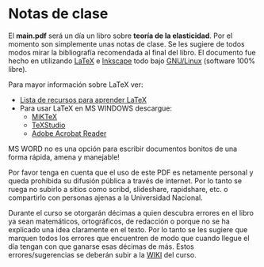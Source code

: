 # Notas de clase
El **main.pdf** será un día un libro sobre **teoría de la elasticidad**. Por el momento son simplemente unas notas de clase. Se les sugiere de todos modos mirar la bibliografía recomendada al final del libro.  El documento fue hecho en utilizando [LaTeX](http://tug.org/begin.html) e [Inkscape](http://www.inkscape.org/) todo bajo [GNU/Linux](http://www.debian.org) (software 100% libre).

Para mayor información sobre LaTeX ver:

* [Lista de recursos para aprender LaTeX](https://tex.stackexchange.com/questions/11/what-are-good-learning-resources-for-a-latex-beginner)
* Para usar LaTeX en MS WINDOWS descargue:
  * [MiKTeX](http://miktex.org/)
  * [TeXStudio](https://www.texstudio.org/)
  * [Adobe Acrobat Reader](http://get.adobe.com/es/reader/)
  
MS WORD no es una opción para escribir documentos bonitos de una forma rápida, amena y manejable!
  
Por favor tenga en cuenta que el uso de este PDF es netamente personal y queda prohibida su difusión pública a través de internet. Por lo tanto se ruega no subirlo a sitios como scribd, slideshare, rapidshare, etc. o compartirlo con personas ajenas a la Universidad Nacional. 

Durante el curso se otorgarán décimas a quien descubra errores en el libro ya sean matemáticos, ortográficos, de redacción o porque no se ha explicado una idea claramente en el texto. Por lo tanto se les sugiere que marquen todos los errores que encuentren de modo que cuando llegue el día tengan con que ganarse esas décimas de más. Estos errores/sugerencias se deberán subir a la [WIKI](http://mecanicadesolidos.shoutwiki.com/) del curso.
